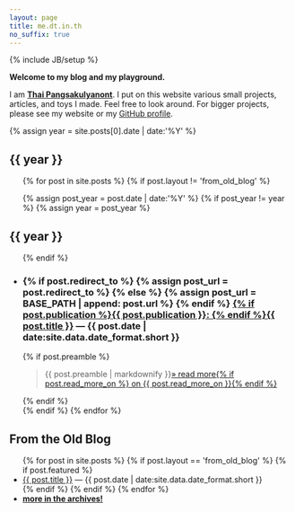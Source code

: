```yaml
---
layout: page
title: me.dt.in.th
no_suffix: true
---
```


{% include JB/setup %}

**Welcome to my blog and my playground.**

I am [**Thai Pangsakulyanont**](http://dt.in.th).
I put on this website various small projects, articles, and toys I made.
Feel free to look around.
For bigger projects,
please see my website or my [GitHub profile](http://dtinth.github.io).

{% assign year = site.posts[0].date | date:'%Y' %}

## {{ year }}

<ul class="posts">
{% for post in site.posts %}
{% if post.layout != 'from_old_blog' %}

{% assign post_year = post.date | date:'%Y' %}
{% if post_year != year %}
{% assign year = post_year %}

  </ul><h2>{{ year }}</h2><ul class="posts">
{% endif %}

<li>
<h3>
{% if post.redirect_to %}
  {% assign post_url = post.redirect_to %}
{% else %}
  {% assign post_url = BASE_PATH | append: post.url %}
{% endif %}
<!-- {{ post.path }} -->
<a href="{{ post_url }}">{% if post.publication %}<span class="publication-name">{{ post.publication }}: </span>{% endif %}<span class="post-title">{{ post.title }}</span></a>
<span class="date"> — {{ post.date | date:site.data.date_format.short }}</span></h3>
{% if post.preamble %}
<blockquote class="me-preamble">{{ post.preamble | markdownify }}<a href="{{ post_url }}" class="read-more">&raquo; read more{% if post.read_more_on %} on {{ post.read_more_on }}{% endif %}</a></blockquote>
{% endif %}
</li>
{% endif %}
{% endfor %}
</ul>

## From the Old Blog

<ul>
{% for post in site.posts %}
{% if post.layout == 'from_old_blog' %}
{% if post.featured %}
<li>
<a href="{{ BASE_PATH }}{{ post.url }}">{{ post.title }}</a>
<span class="date"> — {{ post.date | date:site.data.date_format.short }}</span>
</li>
{% endif %}
{% endif %}
{% endfor %}
<li><strong><a href="{{ BASE_PATH }}/old/">more in the archives!</a></strong></li>
</ul>
